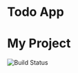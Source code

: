 # Todo App

# My Project

![Build Status](https://img.shields.io/github/workflow/status/Punokaw1n/TASK7-UNIT-TESTING/CI/CD%20Pipeline/main)
